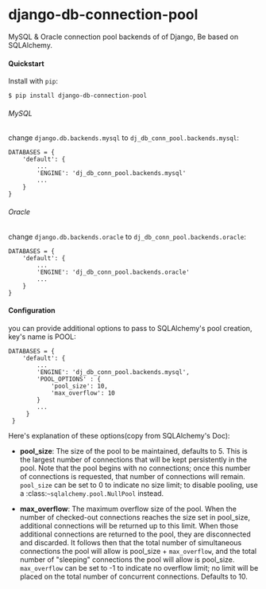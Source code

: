 # django-db-connection-pool

MySQL & Oracle connection pool backends of of Django, Be based on SQLAlchemy.


#### Quickstart
Install with `pip`:

    $ pip install django-db-connection-pool

###### MySQL
change ``django.db.backends.mysql`` to ``dj_db_conn_pool.backends.mysql``:

    DATABASES = {
        'default': {
            ...
            'ENGINE': 'dj_db_conn_pool.backends.mysql'
            ...
        }
    }

###### Oracle
change ``django.db.backends.oracle`` to ``dj_db_conn_pool.backends.oracle``:

    DATABASES = {
        'default': {
            ...
            'ENGINE': 'dj_db_conn_pool.backends.oracle'
            ...
        }
    }


#### Configuration

you can provide additional options to pass to SQLAlchemy's pool creation, key's name is POOL:

    DATABASES = {
        'default': {
            ...
            'ENGINE': 'dj_db_conn_pool.backends.mysql',
            'POOL_OPTIONS' : {
                'pool_size': 10,
                'max_overflow': 10
            }
            ...
         }
     }

Here's explanation of these options(copy from SQLAlchemy's Doc):

* **pool_size**: The size of the pool to be maintained,
          defaults to 5. This is the largest number of connections that
          will be kept persistently in the pool. Note that the pool
          begins with no connections; once this number of connections
          is requested, that number of connections will remain.
          ``pool_size`` can be set to 0 to indicate no size limit; to
          disable pooling, use a :class:`~sqlalchemy.pool.NullPool`
          instead.

* **max_overflow**: The maximum overflow size of the
          pool. When the number of checked-out connections reaches the
          size set in pool_size, additional connections will be
          returned up to this limit. When those additional connections
          are returned to the pool, they are disconnected and
          discarded. It follows then that the total number of
          simultaneous connections the pool will allow is pool_size +
          `max_overflow`, and the total number of "sleeping"
          connections the pool will allow is pool_size. `max_overflow`
          can be set to -1 to indicate no overflow limit; no limit
          will be placed on the total number of concurrent
          connections. Defaults to 10.
